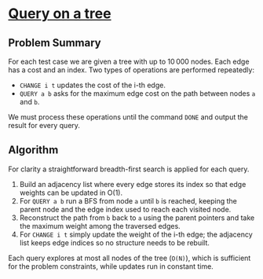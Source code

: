 # [Query on a tree](https://www.spoj.com/problems/QTREE/)

## Problem Summary
For each test case we are given a tree with up to 10 000 nodes. Each edge has a cost and an index. Two types of operations are performed repeatedly:
- `CHANGE i t` updates the cost of the i-th edge.
- `QUERY a b` asks for the maximum edge cost on the path between nodes `a` and `b`.

We must process these operations until the command `DONE` and output the result for every query.

## Algorithm
For clarity a straightforward breadth-first search is applied for each query.

1. Build an adjacency list where every edge stores its index so that edge weights can be updated in O(1).
2. For `QUERY a b` run a BFS from node `a` until `b` is reached, keeping the parent node and the edge index used to reach each visited node.
3. Reconstruct the path from `b` back to `a` using the parent pointers and take the maximum weight among the traversed edges.
4. For `CHANGE i t` simply update the weight of the i-th edge; the adjacency list keeps edge indices so no structure needs to be rebuilt.

Each query explores at most all nodes of the tree (`O(N)`), which is sufficient for the problem constraints, while updates run in constant time.
